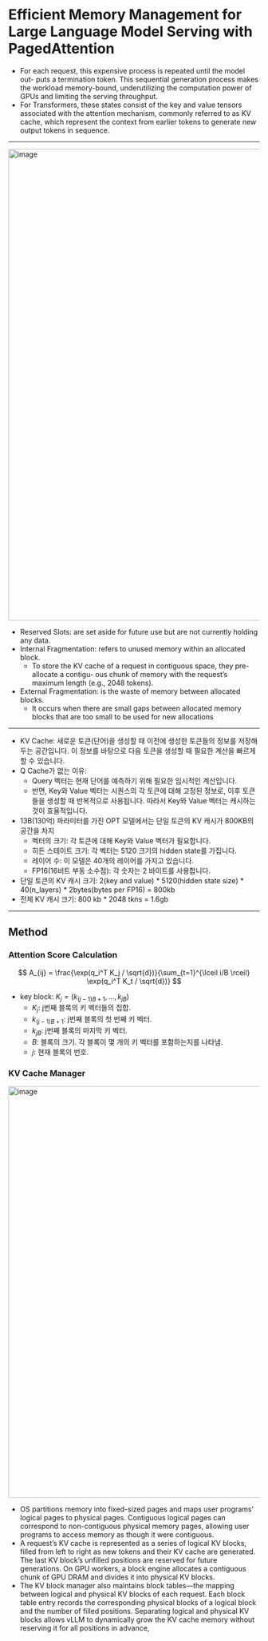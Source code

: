 # Efficient Memory Management for Large Language Model Serving with PagedAttention

- For each request, this expensive process is repeated until the model out- puts a termination token. This sequential generation process makes the workload memory-bound, underutilizing the computation power of GPUs and limiting the serving throughput.
- For Transformers, these states consist of the key and value tensors associated with the attention mechanism, commonly referred to as KV cache, which represent the context from earlier tokens to generate new output tokens in sequence.

---

<img width="944" alt="image" src="https://github.com/junuMoon/review/assets/52732827/ce083207-8cc4-42e4-93b3-bbc33b926e69">

- Reserved Slots: are set aside for future use but are not currently holding any data.
- Internal Fragmentation: refers to unused memory within an allocated block.
  - To store the KV cache of a request in contiguous space, they pre-allocate a contigu- ous chunk of memory with the request’s maximum length (e.g., 2048 tokens).
- External Fragmentation: is the waste of memory between allocated blocks.
  - It occurs when there are small gaps between allocated memory blocks that are too small to be used for new allocations

---

- KV Cache: 새로운 토큰(단어)을 생성할 때 이전에 생성한 토큰들의 정보를 저장해 두는 공간입니다. 이 정보를 바탕으로 다음 토큰을 생성할 때 필요한 계산을 빠르게 할 수 있습니다.
- Q Cache가 없는 이유: 
  - Query 벡터는 현재 단어를 예측하기 위해 필요한 임시적인 계산입니다.
  - 반면, Key와 Value 벡터는 시퀀스의 각 토큰에 대해 고정된 정보로, 이후 토큰들을 생성할 때 반복적으로 사용됩니다. 따라서 Key와 Value 벡터는 캐시하는 것이 효율적입니다.
- 13B(130억) 파라미터를 가진 OPT 모델에서는 단일 토큰의 KV 캐시가 800KB의 공간을 차지
  - 벡터의 크기: 각 토큰에 대해 Key와 Value 벡터가 필요합니다.
  - 히든 스테이트 크기: 각 벡터는 5120 크기의 hidden state를 가집니다.
  - 레이어 수: 이 모델은 40개의 레이어를 가지고 있습니다.
  - FP16(16비트 부동 소수점): 각 숫자는 2 바이트를 사용합니다.
- 단일 토큰의 KV 캐시 크기: 2(key and value) * 5120(hidden state size) * 40(n_layers) * 2bytes(bytes per FP16) = 800kb
- 전체 KV 캐시 크기: 800 kb * 2048 tkns = 1.6gb

---

## Method
### Attention Score Calculation
$$
A_{ij} = \frac{\exp(q_i^T K_j / \sqrt{d})}{\sum_{t=1}^{\lceil i/B \rceil} \exp(q_i^T K_t / \sqrt{d})}
$$

- key block: $K_j = (k_{(j-1)B+1}, \ldots, k_{jB})$
  - $K_j$: j번째 블록의 키 벡터들의 집합.
  - $k_{(j-1)B+1}$: j번째 블록의 첫 번째 키 벡터.
  - $k_{jB}$: j번째 블록의 마지막 키 벡터.
  - $B$: 블록의 크기. 각 블록이 몇 개의 키 벡터를 포함하는지를 나타냄.
  - $j$: 현재 블록의 번호.

### KV Cache Manager

<img width="824" alt="image" src="https://github.com/junuMoon/review/assets/52732827/4d820508-1237-41ee-9aba-7aeefd471e7a">

- OS partitions memory into fixed-sized pages and maps user programs’ logical pages to physical pages. Contiguous logical pages can correspond to non-contiguous physical memory pages, allowing user programs to access memory as though it were contiguous.
- A request’s KV cache is represented as a series of logical KV blocks, filled from left to right as new tokens and their KV cache are generated. The last KV block’s unfilled positions are reserved for future generations. On GPU workers, a block engine allocates a contiguous chunk of GPU DRAM and divides it into physical KV blocks.
- The KV block manager also maintains block tables—the mapping between logical and physical KV blocks of each request. Each block table entry records the corresponding physical blocks of a logical block and the number of filled positions. Separating logical and physical KV blocks allows vLLM to dynamically grow the KV cache memory without reserving it for all positions in advance,
